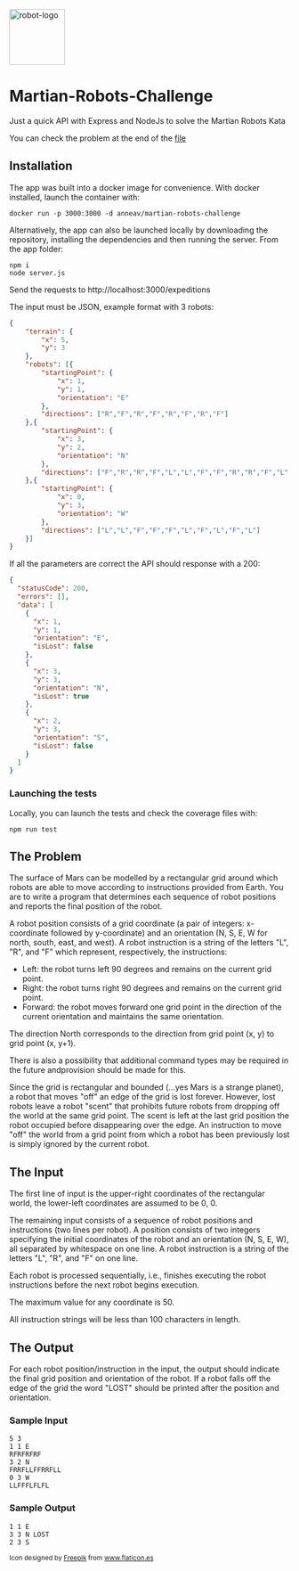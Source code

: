 <img height=100px src ="https://image.flaticon.com/icons/png/512/838/838520.png" alt="robot-logo"/>

# Martian-Robots-Challenge
Just a quick API with Express and NodeJs to solve the Martian Robots Kata

You can check the problem at the end of the [file](#description)

## Installation

The app was built into a docker image for convenience. With docker installed, launch the container with:

```
docker run -p 3000:3000 -d anneav/martian-robots-challenge  
```


Alternatively, the app can also be launched locally by downloading the repository, installing the dependencies and then running the server. From the app folder:

```
npm i
node server.js
```

Send the requests to http://localhost:3000/expeditions

The input must be JSON, example format with 3 robots:
```JSON
{
	"terrain": {
		"x": 5,
		"y": 3
	},
	"robots": [{
		"startingPoint": {
			"x": 1,
			"y": 1,
			"orientation": "E"
		},
		"directions": ["R","F","R","F","R","F","R","F"]
	},{
		"startingPoint": {
			"x": 3,
			"y": 2,
			"orientation": "N"
		},
		"directions": ["F","R","R","F","L","L","F","F","R","R","F","L","L"]
	},{
		"startingPoint": {
			"x": 0,
			"y": 3,
			"orientation": "W"
		},
		"directions": ["L","L","F","F","F","L","F","L","F","L"]
	}]
}
```

If all the parameters are correct the API should response with a 200:
```JSON
{
  "statusCode": 200,
  "errors": [],
  "data": [
    {
      "x": 1,
      "y": 1,
      "orientation": "E",
      "isLost": false
    },
    {
      "x": 3,
      "y": 3,
      "orientation": "N",
      "isLost": true
    },
    {
      "x": 2,
      "y": 3,
      "orientation": "S",
      "isLost": false
    }
  ]
}
```

### Launching the tests

Locally, you can launch the tests and check the coverage files with:  
```
npm run test
```

## The Problem
<a name="description"></a>
The surface of Mars can be modelled by a rectangular grid around which robots are able to move according to instructions provided from Earth. You are to write a program that determines each sequence of robot positions and reports the final position of the robot.

A robot position consists of a grid coordinate (a pair of integers: x-coordinate followed by y-coordinate) and an orientation (N, S, E, W for north, south, east, and west). A robot instruction is a string of the letters "L", "R", and "F" which represent, respectively, the instructions:

*   Left: the robot turns left 90 degrees and remains on the current grid point.
*   Right: the robot turns right 90 degrees and remains on the current grid point.
*   Forward: the robot moves forward one grid point in the direction of the current orientation and maintains the same orientation.

The direction North corresponds to the direction from grid point (x, y) to grid point (x, y+1).

There is also a possibility that additional command types may be required in the future andprovision should be made for this.

Since the grid is rectangular and bounded (...yes Mars is a strange planet), a robot that moves "off" an edge of the grid is lost forever. However, lost robots leave a robot "scent" that prohibits future robots from dropping off the world at the same grid point. The scent is left at the last grid position the robot occupied before disappearing over the edge. An instruction to move "off" the world from a grid point from which a robot has been previously lost is simply ignored by the current robot.

## The Input

The first line of input is the upper-right coordinates of the rectangular world, the lower-left coordinates are assumed to be 0, 0.

The remaining input consists of a sequence of robot positions and instructions (two lines per robot). A position consists of two integers specifying the initial coordinates of the robot and an orientation (N, S, E, W), all separated by whitespace on one line. A robot instruction is a string of the letters "L", "R", and "F" on one line.

Each robot is processed sequentially, i.e., finishes executing the robot instructions before the next robot begins execution.

The maximum value for any coordinate is 50.

All instruction strings will be less than 100 characters in length.

## The Output

For each robot position/instruction in the input, the output should indicate the final grid position and orientation of the robot. If a robot falls off the edge of the grid the word "LOST" should be printed after the position and orientation.

### Sample Input

```
5 3
1 1 E
RFRFRFRF
3 2 N
FRRFLLFFRRFLL
0 3 W
LLFFFLFLFL
```

### Sample Output

```
1 1 E
3 3 N LOST
2 3 S
```


<small>Icon designed by <a href="http://www.freepik.com/" title="Freepik">Freepik</a> from <a href="https://www.flaticon.es/" title="Flaticon">www.flaticon.es</a></small>
